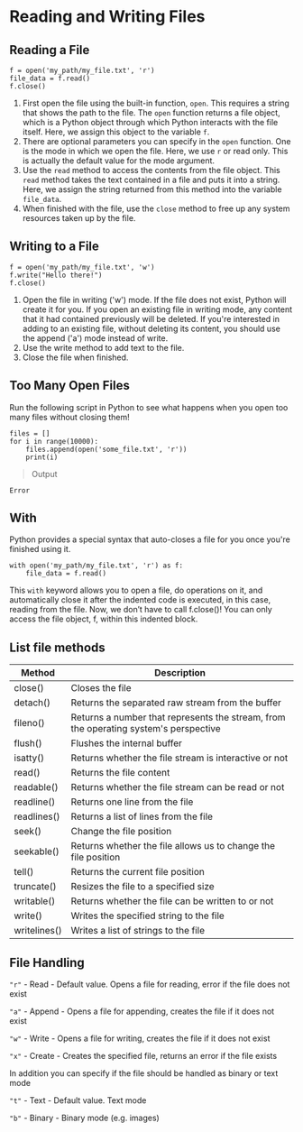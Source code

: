 # Reading and Writing Files

## Reading a File

```
f = open('my_path/my_file.txt', 'r')
file_data = f.read()
f.close()
```

1. First open the file using the built-in function, `open`. This requires a string that shows the path to the file. The `open` function returns a file object, which is a Python object through which Python interacts with the file itself. Here, we assign this object to the variable `f`.
2. There are optional parameters you can specify in the `open` function. One is the mode in which we open the file. Here, we use `r` or read only. This is actually the default value for the mode argument.
3. Use the `read` method to access the contents from the file object. This `read` method takes the text contained in a file and puts it into a string. Here, we assign the string returned from this method into the variable `file_data`.
4. When finished with the file, use the `close` method to free up any system resources taken up by the file.

## Writing to a File

```
f = open('my_path/my_file.txt', 'w')
f.write("Hello there!")
f.close()
```

1. Open the file in writing ('w') mode. If the file does not exist, Python will create it for you. If you open an existing file in writing mode, any content that it had contained previously will be deleted. If you're interested in adding to an existing file, without deleting its content, you should use the append ('a') mode instead of write.
2. Use the write method to add text to the file.
3. Close the file when finished.

## Too Many Open Files

Run the following script in Python to see what happens when you open too many files without closing them!

```
files = []
for i in range(10000):
    files.append(open('some_file.txt', 'r'))
    print(i)
```

> Output

```
Error
```

## With

Python provides a special syntax that auto-closes a file for you once you're finished using it.

```
with open('my_path/my_file.txt', 'r') as f:
    file_data = f.read()
```

This `with` keyword allows you to open a file, do operations on it, and automatically close it after the indented code is executed, in this case, reading from the file. Now, we don’t have to call f.close()! You can only access the file object, f, within this indented block.

## List file methods

| **Method**   | **Description**                                                                      |
| ------------ | ------------------------------------------------------------------------------------ |
| close()      | Closes the file                                                                      |
| detach()     | Returns the separated raw stream from the buffer                                     |
| fileno()     | Returns a number that represents the stream, from the operating system's perspective |
| flush()      | Flushes the internal buffer                                                          |
| isatty()     | Returns whether the file stream is interactive or not                                |
| read()       | Returns the file content                                                             |
| readable()   | Returns whether the file stream can be read or not                                   |
| readline()   | Returns one line from the file                                                       |
| readlines()  | Returns a list of lines from the file                                                |
| seek()       | Change the file position                                                             |
| seekable()   | Returns whether the file allows us to change the file position                       |
| tell()       | Returns the current file position                                                    |
| truncate()   | Resizes the file to a specified size                                                 |
| writable()   | Returns whether the file can be written to or not                                    |
| write()      | Writes the specified string to the file                                              |
| writelines() | Writes a list of strings to the file                                                 |

## File Handling

`"r"` - Read - Default value. Opens a file for reading, error if the file does not exist

`"a"` - Append - Opens a file for appending, creates the file if it does not exist

`"w"` - Write - Opens a file for writing, creates the file if it does not exist

`"x"` - Create - Creates the specified file, returns an error if the file exists

In addition you can specify if the file should be handled as binary or text mode

`"t"` - Text - Default value. Text mode

`"b"` - Binary - Binary mode (e.g. images)

